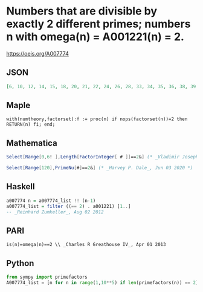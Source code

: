 # Numbers that are divisible by exactly 2 different primes; numbers n with omega\(n\) \= A001221\(n\) \= 2\.
https://oeis.org/A007774
## JSON
```JSON
[6, 10, 12, 14, 15, 18, 20, 21, 22, 24, 26, 28, 33, 34, 35, 36, 38, 39, 40, 44, 45, 46, 48, 50, 51, 52, 54, 55, 56, 57, 58, 62, 63, 65, 68, 69, 72, 74, 75, 76, 77, 80, 82, 85, 86, 87, 88, 91, 92, 93, 94, 95, 96, 98, 99, 100, 104, 106, 108, 111, 112, 115, 116, 117, 118]
```
## Maple
```Maple
with(numtheory,factorset):f := proc(n) if nops(factorset(n))=2 then RETURN(n) fi; end;
```
## Mathematica
```Mathematica
Select[Range[0,6! ],Length[FactorInteger[ # ]]==2&] (* _Vladimir Joseph Stephan Orlovsky_, Apr 22 2010 *)
```
```Mathematica
Select[Range[120],PrimeNu[#]==2&] (* _Harvey P. Dale_, Jun 03 2020 *)
```
## Haskell
```Haskell
a007774 n = a007774_list !! (n-1)
a007774_list = filter ((== 2) . a001221) [1..]
-- _Reinhard Zumkeller_, Aug 02 2012
```
## PARI
```PARI
is(n)=omega(n)==2 \\ _Charles R Greathouse IV_, Apr 01 2013
```
## Python
```Python
from sympy import primefactors
A007774_list = [n for n in range(1,10**5) if len(primefactors(n)) == 2] # _Chai Wah Wu_, Aug 23 2021
```
